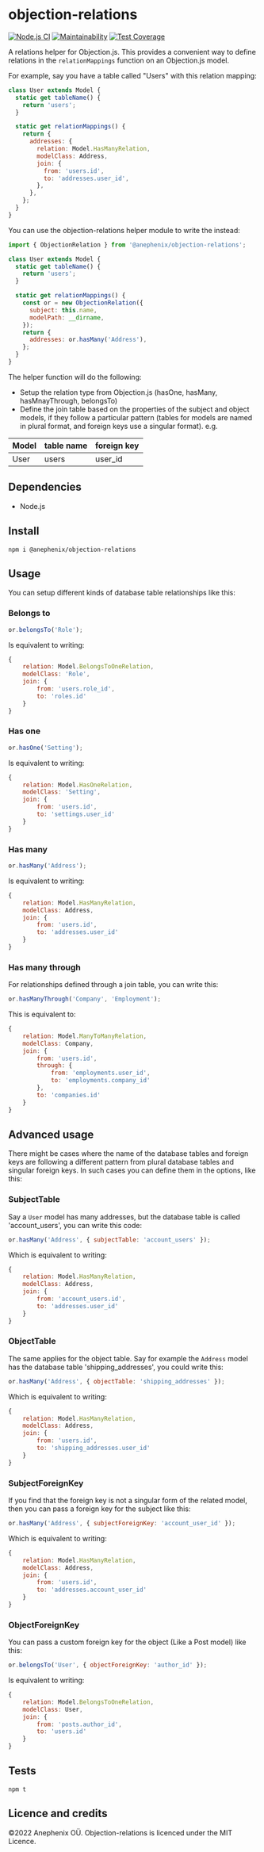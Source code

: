 # objection-relations

[![Node.js CI](https://github.com/anephenix/objection-relations/actions/workflows/node.js.yml/badge.svg)](https://github.com/anephenix/objection-relations/actions/workflows/node.js.yml) [![Maintainability](https://api.codeclimate.com/v1/badges/33642d97558a57dc7c1d/maintainability)](https://codeclimate.com/github/anephenix/objection-relations/maintainability) [![Test Coverage](https://api.codeclimate.com/v1/badges/33642d97558a57dc7c1d/test_coverage)](https://codeclimate.com/github/anephenix/objection-relations/test_coverage)

A relations helper for Objection.js. This provides a convenient way to define
relations in the `relationMappings` function on an Objection.js model.

For example, say you have a table called "Users" with this relation mapping:

```javascript
class User extends Model {
  static get tableName() {
    return 'users';
  }

  static get relationMappings() {
    return {
      addresses: {
        relation: Model.HasManyRelation,
        modelClass: Address,
        join: {
          from: 'users.id',
          to: 'addresses.user_id',
        },
      },
    };
  }
}
```

You can use the objection-relations helper module to write the instead:

```javascript
import { ObjectionRelation } from '@anephenix/objection-relations';

class User extends Model {
  static get tableName() {
    return 'users';
  }

  static get relationMappings() {
    const or = new ObjectionRelation({
      subject: this.name,
      modelPath: __dirname,
    });
    return {
      addresses: or.hasMany('Address'),
    };
  }
}
```

The helper function will do the following:

- Setup the relation type from Objection.js (hasOne, hasMany, hasMnayThrough, belongsTo)
- Define the join table based on the properties of the subject and object
  models, if they follow a particular pattern (tables for models are named in
  plural format, and foreign keys use a singular format). e.g.

| Model | table name | foreign key |
| ----- | ---------- | ----------- |
| User  | users      | user_id     |

## Dependencies

- Node.js

## Install

```shell
npm i @anephenix/objection-relations
```

## Usage

You can setup different kinds of database table relationships like this:

### Belongs to

```javascript
or.belongsTo('Role');
```

Is equivalent to writing:

```javascript
{
    relation: Model.BelongsToOneRelation,
    modelClass: 'Role',
    join: {
        from: 'users.role_id',
        to: 'roles.id'
    }
}
```

### Has one

```javascript
or.hasOne('Setting');
```

Is equivalent to writing:

```javascript
{
    relation: Model.HasOneRelation,
    modelClass: 'Setting',
    join: {
        from: 'users.id',
        to: 'settings.user_id'
    }
}
```

### Has many

```javascript
or.hasMany('Address');
```

Is equivalent to writing:

```javascript
{
    relation: Model.HasManyRelation,
    modelClass: Address,
    join: {
        from: 'users.id',
        to: 'addresses.user_id'
    }
}
```

### Has many through

For relationships defined through a join table, you can write this:

```javascript
or.hasManyThrough('Company', 'Employment');
```

This is equivalent to:

```javascript
{
    relation: Model.ManyToManyRelation,
    modelClass: Company,
    join: {
        from: 'users.id',
        through: {
            from: 'employments.user_id',
            to: 'employments.company_id'
        },
        to: 'companies.id'
    }
}
```

## Advanced usage

There might be cases where the name of the database tables and foreign keys are
following a different pattern from plural database tables and singular foreign
keys. In such cases you can define them in the options, like this:

### SubjectTable

Say a `User` model has many addresses, but the database table is called
'account_users', you can write this code:

```javascript
or.hasMany('Address', { subjectTable: 'account_users' });
```

Which is equivalent to writing:

```javascript
{
    relation: Model.HasManyRelation,
    modelClass: Address,
    join: {
        from: 'account_users.id',
        to: 'addresses.user_id'
    }
}
```

### ObjectTable

The same applies for the object table. Say for example the `Address` model has
the database table 'shipping_addresses', you could write this:

```javascript
or.hasMany('Address', { objectTable: 'shipping_addresses' });
```

Which is equivalent to writing:

```javascript
{
    relation: Model.HasManyRelation,
    modelClass: Address,
    join: {
        from: 'users.id',
        to: 'shipping_addresses.user_id'
    }
}
```

### SubjectForeignKey

If you find that the foreign key is not a singular form of the related model,
then you can pass a foreign key for the subject like this:

```javascript
or.hasMany('Address', { subjectForeignKey: 'account_user_id' });
```

Which is equivalent to writing:

```javascript
{
    relation: Model.HasManyRelation,
    modelClass: Address,
    join: {
        from: 'users.id',
        to: 'addresses.account_user_id'
    }
}
```

### ObjectForeignKey

You can pass a custom foreign key for the object (Like a Post model) like this:

```javascript
or.belongsTo('User', { objectForeignKey: 'author_id' });
```

Is equivalent to writing:

```javascript
{
    relation: Model.BelongsToOneRelation,
    modelClass: User,
    join: {
        from: 'posts.author_id',
        to: 'users.id'
    }
}
```

## Tests

```shell
npm t
```

## Licence and credits

&copy;2022 Anephenix OÜ. Objection-relations is licenced under the MIT Licence.
